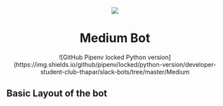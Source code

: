 <div align="center">
<img src="https://user-images.githubusercontent.com/29003047/82128789-6bc62080-97db-11ea-8c4a-073aedad18de.png">
<h1> Medium Bot </h1>
![GitHub Pipenv locked Python version](https://img.shields.io/github/pipenv/locked/python-version/developer-student-club-thapar/slack-bots/tree/master/Medium
</div>

Basic Layout of the bot
----
